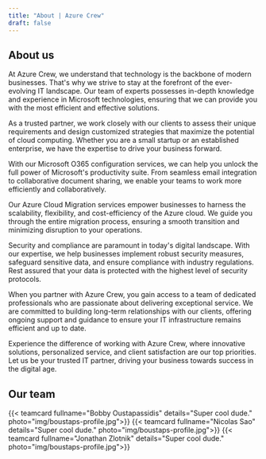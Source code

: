 ```yaml
---
title: "About | Azure Crew"
draft: false
---
```


## About us

At Azure Crew, we understand that technology is the backbone of modern businesses. That's why we strive to stay at the forefront of the ever-evolving IT landscape. Our team of experts possesses in-depth knowledge and experience in Microsoft technologies, ensuring that we can provide you with the most efficient and effective solutions.

As a trusted partner, we work closely with our clients to assess their unique requirements and design customized strategies that maximize the potential of cloud computing. Whether you are a small startup or an established enterprise, we have the expertise to drive your business forward.

With our Microsoft O365 configuration services, we can help you unlock the full power of Microsoft's productivity suite. From seamless email integration to collaborative document sharing, we enable your teams to work more efficiently and collaboratively.

Our Azure Cloud Migration services empower businesses to harness the scalability, flexibility, and cost-efficiency of the Azure cloud. We guide you through the entire migration process, ensuring a smooth transition and minimizing disruption to your operations.

Security and compliance are paramount in today's digital landscape. With our expertise, we help businesses implement robust security measures, safeguard sensitive data, and ensure compliance with industry regulations. Rest assured that your data is protected with the highest level of security protocols.

When you partner with Azure Crew, you gain access to a team of dedicated professionals who are passionate about delivering exceptional service. We are committed to building long-term relationships with our clients, offering ongoing support and guidance to ensure your IT infrastructure remains efficient and up to date.

Experience the difference of working with Azure Crew, where innovative solutions, personalized service, and client satisfaction are our top priorities. Let us be your trusted IT partner, driving your business towards success in the digital age.

## Our team

<div class="flex flex-wrap justify-around">
{{< teamcard fullname="Bobby Oustapassidis" details="Super cool dude."
    photo="img/boustaps-profile.jpg">}}
{{< teamcard fullname="Nicolas Sao" details="Super cool dude."
    photo="img/boustaps-profile.jpg">}}
{{< teamcard fullname="Jonathan Zlotnik" details="Super cool dude."
    photo="img/boustaps-profile.jpg">}}
</div>
</div>
<div class="h-16"></div>
